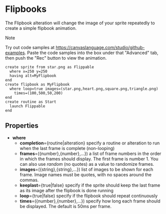 # Flipbooks
The Flipbook alteration will change the image of your sprite repeatedly to create a simple flipbook animation. 

> [!NOTE]
> Try out code samples at https://canvaslanguage.com/studio/github-examples.
> Paste the code samples into the box under that "Advanced" tab,
> then push the "Rec" button to view the animation.

```
create sprite from star.png as Flippable
  where x=250 y=250
  having alt=MyFlipbook
end
create flipbook as MyFlipbook
  where loop=true images=(star.png,heart.png,square.png,triangle.png)
    times=(100,500,50,200)
end 
create routine as Start
  launch Flippable
end
```

## Properties
- **where**
  - **completion**={routine|alteration} specify a routine or alteration to run when the last frame is complete (non-looping)
  - **frames**=({number},{number},...}) a list of frame numbers in the order in which the frames should display. The first frame is number 1. You can also use *random* (no quotes) as a value to randomize frames.
  - **images**=({string},{string},...}) list of images to be shown for each frame. Image names must be quotes, with no spaces around the commas.
  - **keeplast**={true|false} specify if the sprite should keep the last frame as its image after the flipbook is done running
  - **loop**={true|false} specify if the flipbook should repeat continuously
  - **times**=({number},{number},...}) specify how long each frame should be displayed. The default is 50ms per frame.
